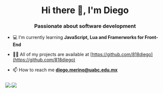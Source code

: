 ### <h1 align="center">Hi there 👋, I'm Diego</h1>
<h3 align="center">Passionate about software development</h3>

- 💻 I’m currently learning **JavaScript, Lua and Framerworks for Front-End**

- 👨‍💻 All of my projects are available at [https://github.com/818diego](https://github.com/818diego)

- 📫 How to reach me **diego.merino@uabc.edu.mx**

###

<a href="https://github.com/818diego/github-readme-stats">
  <img align="center" src="https://github-readme-stats.vercel.app/api/pin/?username=818diego&repo=github-readme-stats" />
</a>
<a href="https://github.com/818diego/convoychat">
  <img align="center" src="https://github-readme-stats.vercel.app/api/pin/?username=818diego&repo=convoychat" />
</a>
